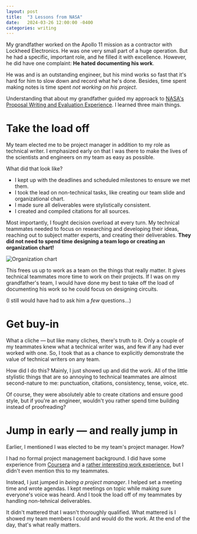 ```yaml
---
layout: post
title:  "3 Lessons from NASA"
date:   2024-03-26 12:00:00 -0400
categories: writing
---
```

My grandfather worked on the Apollo 11 mission as a contractor with Lockheed Electronics. He was one very small part of a huge operation. But he had a specific, important role, and he filled it with excellence. However, he did have one complaint: **He hated documenting his work**.

He was and is an outstanding engineer, but his mind works so fast that it's hard for him to slow down and record what he's done. Besides, time spent making notes is time spent *not working on his project*.

Understanding that about my grandfather guided my approack to [NASA's Proposal Writing and Evaluation Experience](https://www.lspace.asu.edu/npwee-academy). I learned three main things.

# Take the load off

My team elected me to be project manager in addition to my role as technical writer. I emphasized early on that I was there to make the lives of the scientists and engineers on my team as easy as possible.

What did that look like?
- I kept up with the deadlines and scheduled milestones to ensure we met them.
- I took the lead on non-technical tasks, like creating our team slide and organizational chart.
- I made sure all deliverables were stylistically consistent.
- I created and compiled citations for all sources. 

Most importantly, I fought decision overload at every turn. My technical teammates needed to focus on researching and developing their ideas, reaching out to subject matter experts, and creating their deliverables. **They did not need to spend time designing a team logo or creating an organization chart!**

![Organization chart](/images/organization-chart.png)

This frees us up to work as a team on the things that really matter. It gives technical teammates more time to work on their projects. If I was on my grandfather's team, I would have done my best to take off the load of documenting his work so he could focus on designing circuits. 

(I still would have had to ask him a *few* questions...)

# Get buy-in

What a cliche &mdash; but like many cliches, there's truth to it. Only a couple of my teammates knew what a technical writer was, and few if any had ever worked with one. So, I took that as a chance to explicitly demonstrate the value of technical writers on any team.

How did I do this? Mainly, I just showed up and did the work. All of the little stylistic things that are so annoying to technical teammates are almost second-nature to me: punctuation, citations, consistency, tense, voice, etc. 

Of course, they were absolutely able to create citations and ensure good style, but if you're an engineer, wouldn't you rather spend time building instead of proofreading?

# Jump in early &mdash; and really jump in

Earlier, I mentioned I was elected to be my team's project manager. How?

I had no formal project management background. I did have some experience from [Coursera](https://www.linkedin.com/posts/slpennington_projectmanagement-activity-7079653021915246592-36xj?utm_source=share&utm_medium=member_desktop) and a [rather interesting work experience](https://georgialibraries.org/pop-up/), but I didn't even mention this to my teammates. 

Instead, I just jumped in *being a project manager*. I helped set a meeting time and wrote agendas. I kept meetings on topic while making sure everyone's voice was heard. And I took the load off of my teammates by handling non-tehnical deliverables. 

It didn't mattered that I wasn't thoroughly qualified. What mattered is I showed my team members I could and would do the work. At the end of the day, that's what really matters.
